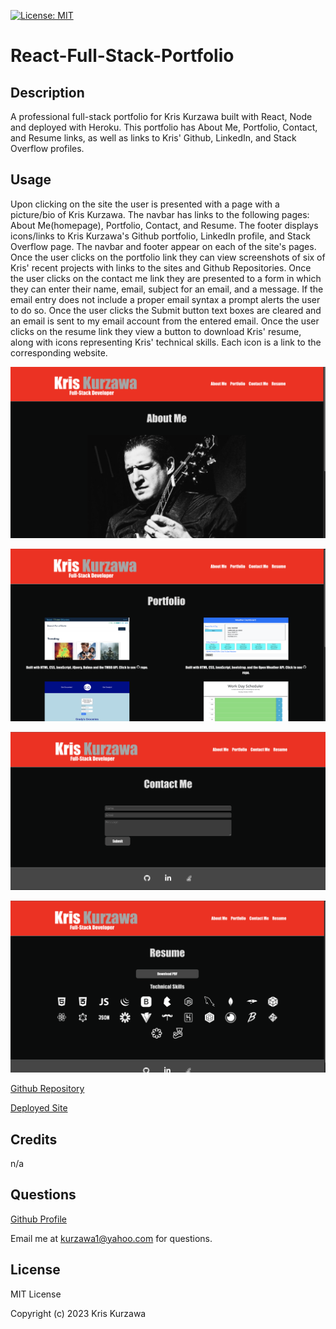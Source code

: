 [![License: MIT](https://img.shields.io/badge/License-MIT-yellow.svg)](https://opensource.org/licenses/MIT)
# React-Full-Stack-Portfolio

## Description

A professional full-stack portfolio for Kris Kurzawa built with React, Node and deployed with Heroku.  This portfolio has About Me, Portfolio, Contact, and Resume links, as well as links to Kris' Github, LinkedIn, and Stack Overflow profiles.  

## Usage

Upon clicking on the site the user is presented with a page with a picture/bio of Kris Kurzawa.  The navbar has links to the following pages: About Me(homepage), Portfolio, Contact, and Resume.  The footer displays icons/links to Kris Kurzawa's Github portfolio, LinkedIn profile, and Stack Overflow page.  The navbar and footer appear on each of the site's pages.  Once the user clicks on the portfolio link they can view screenshots of six of Kris' recent projects with links to the sites and Github Repositories.  Once the user clicks on the contact me link they are presented to a form in which they can enter their name, email, subject for an email, and a message.  If the email entry does not include a proper email syntax a prompt alerts the user to do so.  Once the user clicks the Submit button text boxes are cleared and an email is sent to my email account from the entered email.  Once the user clicks on the resume link they view a button to download Kris' resume, along with icons representing Kris' technical skills.  Each icon is a link to the corresponding website.

![screenshot1](https://github.com/KKurzawa/React-Portfolio/blob/main/public/Screenshot1.png)

![screenshot2](https://github.com/KKurzawa/React-Portfolio/blob/main/public/Screenshot2.png)

![screenshot3](https://github.com/KKurzawa/React-Portfolio/blob/main/public/Screenshot4.png)

![screenshot4](https://github.com/KKurzawa/React-Portfolio/blob/main/public/Screenshot3.png)

[Github Repository](https://github.com/KKurzawa/React-Full-Stack-Portfolio)

[Deployed Site](https://immense-everglades-74554-f9bad473782a.herokuapp.com/)

## Credits

n/a

## Questions

[Github Profile](https://github.com/KKurzawa)

Email me at kurzawa1@yahoo.com for questions.

## License

MIT License

Copyright (c) 2023 Kris Kurzawa
